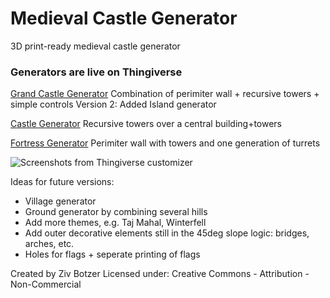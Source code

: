 # Medieval Castle Generator
3D print-ready medieval castle generator

### Generators are live on Thingiverse

[Grand Castle Generator](http://www.thingiverse.com/thing:1682427)
Combination of perimiter wall + recursive towers + simple controls
Version 2: Added Island generator

[Castle Generator](http://www.thingiverse.com/thing:1612651)
Recursive towers over a central building+towers


[Fortress Generator](http://www.thingiverse.com/thing:1639567)
Perimiter wall with towers and one generation of turrets


<img
  src="/images/Castle-Anim-Interface.gif"
  alt="Screenshots from Thingiverse customizer"
  title="Screenshots from Thingiverse customizer"
  style="display: inline-block; margin: 0 auto; max-width: 300px">


Ideas for future versions:
- Village generator
- Ground generator by combining several hills
- Add more themes, e.g. Taj Mahal, Winterfell
- Add outer decorative elements still in the 45deg slope logic: bridges, arches, etc.
- Holes for flags + seperate printing of flags



Created by Ziv Botzer
Licensed under: Creative Commons - Attribution - Non-Commercial
